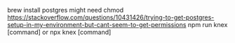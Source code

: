 brew install postgres
might need chmod
https://stackoverflow.com/questions/10431426/trying-to-get-postgres-setup-in-my-environment-but-cant-seem-to-get-permissions
npm run knex [command] or npx knex [command]
